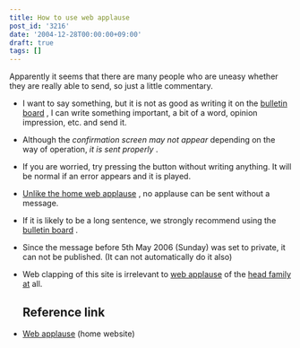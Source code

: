 ```yaml
---
title: How to use web applause
post_id: '3216'
date: '2004-12-28T00:00:00+09:00'
draft: true
tags: []
---
```


Apparently it seems that there are many people who are uneasy whether they are really able to send, so just a little commentary.

*   I want to say something, but it is not as good as writing it on the [bulletin board](https://twitter.com/danmaq) , I can write something important, a bit of a word, opinion impression, etc. and send it.
*   Although the _confirmation screen may not appear_ depending on the way of operation, _it is sent properly_ .
*   If you are worried, try pressing the button without writing anything. It will be normal if an error appears and it is played.
*   [Unlike the home web applause](http://www.webclap.com/) , no applause can be sent without a message.
*   If it is likely to be a long sentence, we strongly recommend using the [bulletin board](https://twitter.com/danmaq) .
*   Since the message before 5th May 2006 (Sunday) was set to private, it can not be published. (It can not automatically do it also)
*   Web clapping of this site is irrelevant to [web applause](http://www.webclap.com/) of the [head family at](http://www.webclap.com/) all.
    
    ## Reference link
    
*   [Web applause](http://www.webclap.com/) (home website)
